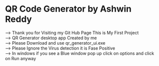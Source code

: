 # QR Code Generator by Ashwin Reddy
--> Thank you for Visiting my Git Hub Page This is My First Project <br />
--> QR Generator desktop app Created by me <br />
--> Please Download and use qr_generator_ui.exe <br />
--> Please Ignore the Virus detection it is Fase Positive <br />
--> In windows if you see a Blue window pop up click on options and click on Run anyway <br />
